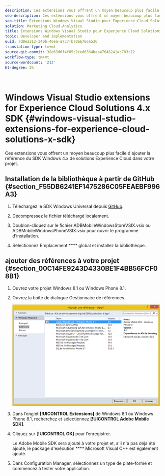 ```yaml
---
description: Ces extensions vous offrent un moyen beaucoup plus facile d'ajouter la référence du SDK Windows 4.x de solutions Experience Cloud dans votre projet.
seo-description: Ces extensions vous offrent un moyen beaucoup plus facile d'ajouter la référence du SDK Windows 4.x de solutions Experience Cloud dans votre projet.
seo-title: Extensions Windows Visual Studio pour Experience Cloud Solutions 4.x SDK
solution: Marketing Cloud,Analytics
title: Extensions Windows Visual Studio pour Experience Cloud Solutions 4.x SDK
topic: Developer and implementation
uuid: 7d0ea312-340b-46ea-a737-b70a6766a536
translation-type: tm+mt
source-git-commit: 38e63d6f4f85c2ced6364baa47646241ac783c12
workflow-type: tm+mt
source-wordcount: '213'
ht-degree: 2%

---
```



# Windows Visual Studio extensions for Experience Cloud Solutions 4.x SDK {#windows-visual-studio-extensions-for-experience-cloud-solutions-x-sdk}

Ces extensions vous offrent un moyen beaucoup plus facile d&#39;ajouter la référence du SDK Windows 4.x de solutions Experience Cloud dans votre projet.

## Installation de la bibliothèque à partir de GitHub {#section_F55DB6241EF1475286C05FEAEBF996A3}

1. Téléchargez le SDK Windows Universal depuis [GitHub](https://github.com/Adobe-Marketing-Cloud/mobile-services/releases).
1. Décompressez le fichier téléchargé localement.
1. Doublon-cliquez sur le fichier ADBMobileWindowsStoreVSIX.vsix ou ADBMobileWindowsPhoneVSIX.vsix pour ouvrir le programme d’installation.

1. Sélectionnez Emplacement **** global et installez la bibliothèque.

## ajouter des références à votre projet {#section_00C14FE9243D4330BE1F4BB56FCF08B1}

1. Ouvrez votre projet Windows 8.1 ou Windows Phone 8.1.
1. Ouvrez la boîte de dialogue Gestionnaire de références.

   ![](assets/ref_manager.png)

1. Dans l’onglet **[!UICONTROL Extensions]** de Windows 8.1 ou Windows Phone 8.1, recherchez et sélectionnez **[!UICONTROL Adobe Mobile SDK]**.
1. Cliquez sur **[!UICONTROL OK]** pour l’enregistrer.

   Le Adobe Mobile SDK sera ajouté à votre projet et, s&#39;il n&#39;a pas déjà été ajouté, le package d&#39;exécution **** Microsoft Visual C++ est également ajouté.

1. Dans Configuration Manager, sélectionnez un type de plate-forme et commencez à tester votre application.

